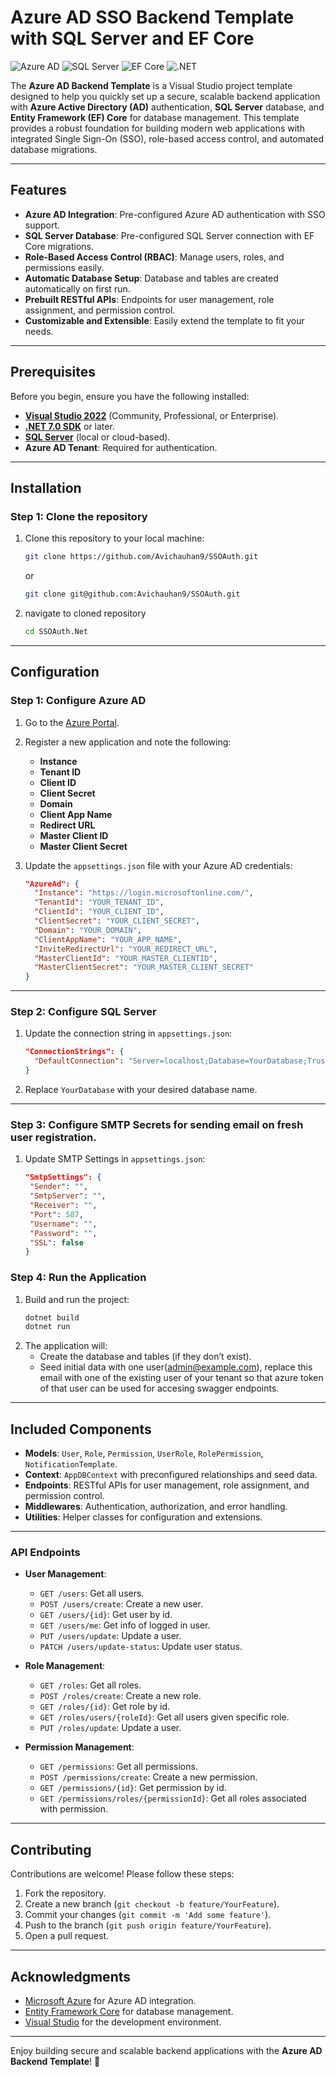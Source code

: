 # Azure AD SSO Backend Template with SQL Server and EF Core

![Azure AD](https://img.shields.io/badge/Azure%20AD-0089D6?logo=microsoft-azure&logoColor=white)
![SQL Server](https://img.shields.io/badge/SQL%20Server-CC2927?logo=microsoft-sql-server&logoColor=white)
![EF Core](https://img.shields.io/badge/EF%20Core-512BD4?logo=.net&logoColor=white)
![.NET](https://img.shields.io/badge/.NET-512BD4?logo=.net&logoColor=white)

The **Azure AD Backend Template** is a Visual Studio project template designed to help you quickly set up a secure, scalable backend application with **Azure Active Directory (AD)** authentication, **SQL Server** database, and **Entity Framework (EF) Core** for database management. This template provides a robust foundation for building modern web applications with integrated Single Sign-On (SSO), role-based access control, and automated database migrations.

---

## Features

- **Azure AD Integration**: Pre-configured Azure AD authentication with SSO support.
- **SQL Server Database**: Pre-configured SQL Server connection with EF Core migrations.
- **Role-Based Access Control (RBAC)**: Manage users, roles, and permissions easily.
- **Automatic Database Setup**: Database and tables are created automatically on first run.
- **Prebuilt RESTful APIs**: Endpoints for user management, role assignment, and permission control.
- **Customizable and Extensible**: Easily extend the template to fit your needs.

---

## Prerequisites

Before you begin, ensure you have the following installed:

- **[Visual Studio 2022](https://visualstudio.microsoft.com/vs/)** (Community, Professional, or Enterprise).
- **[.NET 7.0 SDK](https://dotnet.microsoft.com/download/dotnet/7.0)** or later.
- **[SQL Server](https://www.microsoft.com/en-us/sql-server/sql-server-downloads)** (local or cloud-based).
- **Azure AD Tenant**: Required for authentication.

---

## Installation

### Step 1: Clone the repository

1. Clone this repository to your local machine:

   ```bash
   git clone https://github.com/Avichauhan9/SSOAuth.git
   ```

   or

   ```bash
   git clone git@github.com:Avichauhan9/SSOAuth.git
   ```

2. navigate to cloned repository

   ```bash
   cd SSOAuth.Net
   ```

---

## Configuration

### Step 1: Configure Azure AD

1. Go to the [Azure Portal](https://portal.azure.com/).
2. Register a new application and note the following:

   - **Instance**
   - **Tenant ID**
   - **Client ID**
   - **Client Secret**
   - **Domain**
   - **Client App Name**
   - **Redirect URL**
   - **Master Client ID**
   - **Master Client Secret**

3. Update the `appsettings.json` file with your Azure AD credentials:
   ```json
   "AzureAd": {
     "Instance": "https://login.microsoftonline.com/",
     "TenantId": "YOUR_TENANT_ID",
     "ClientId": "YOUR_CLIENT_ID",
     "ClientSecret": "YOUR_CLIENT_SECRET",
     "Domain": "YOUR_DOMAIN",
     "ClientAppName": "YOUR_APP_NAME",
     "InviteRedirectUrl": "YOUR_REDIRECT_URL",
     "MasterClientId": "YOUR_MASTER_CLIENTID",
     "MasterClientSecret": "YOUR_MASTER_CLIENT_SECRET"
   }
   ```

---

### Step 2: Configure SQL Server

1. Update the connection string in `appsettings.json`:
   ```json
   "ConnectionStrings": {
     "DefaultConnection": "Server=localhost;Database=YourDatabase;Trusted_Connection=True;TrustServerCertificate=True;"
   }
   ```
2. Replace `YourDatabase` with your desired database name.

---

### Step 3: Configure SMTP Secrets for sending email on fresh user registration.

1. Update SMTP Settings in `appsettings.json`:
   ```json
   "SmtpSettings": {
    "Sender": "",
    "SmtpServer": "",
    "Receiver": "",
    "Port": 587,
    "Username": "",
    "Password": "",
    "SSL": false
   }
   ```

### Step 4: Run the Application

1. Build and run the project:
   ```bash
   dotnet build
   dotnet run
   ```
2. The application will:
   - Create the database and tables (if they don’t exist).
   - Seed initial data with one user(admin@example.com), replace this email with one of the existing user of your tenant so that azure token of that user can be used for accesing swagger endpoints.

---

## Included Components

- **Models**: `User`, `Role`, `Permission`, `UserRole`, `RolePermission`, `NotificationTemplate`.
- **Context**: `AppDBContext` with preconfigured relationships and seed data.
- **Endpoints**: RESTful APIs for user management, role assignment, and permission control.
- **Middlewares**: Authentication, authorization, and error handling.
- **Utilities**: Helper classes for configuration and extensions.

---

### API Endpoints

- **User Management**:

  - `GET /users`: Get all users.
  - `POST /users/create`: Create a new user.
  - `GET /users/{id}`: Get user by id.
  - `GET /users/me`: Get info of logged in user.
  - `PUT /users/update`: Update a user.
  - `PATCH /users/update-status`: Update user status.

- **Role Management**:

  - `GET /roles`: Get all roles.
  - `POST /roles/create`: Create a new role.
  - `GET /roles/{id}`: Get role by id.
  - `GET /roles/users/{roleId}`: Get all users given specific role.
  - `PUT /roles/update`: Update a user.

- **Permission Management**:
  - `GET /permissions`: Get all permissions.
  - `POST /permissions/create`: Create a new permission.
  - `GET /permissions/{id}`: Get permission by id.
  - `GET /permissions/roles/{permissionId}`: Get all roles associated with permission.

---

## Contributing

Contributions are welcome! Please follow these steps:

1. Fork the repository.
2. Create a new branch (`git checkout -b feature/YourFeature`).
3. Commit your changes (`git commit -m 'Add some feature'`).
4. Push to the branch (`git push origin feature/YourFeature`).
5. Open a pull request.

---

## Acknowledgments

- [Microsoft Azure](https://azure.microsoft.com/) for Azure AD integration.
- [Entity Framework Core](https://docs.microsoft.com/en-us/ef/core/) for database management.
- [Visual Studio](https://visualstudio.microsoft.com/) for the development environment.

---

Enjoy building secure and scalable backend applications with the **Azure AD Backend Template**! 🚀
